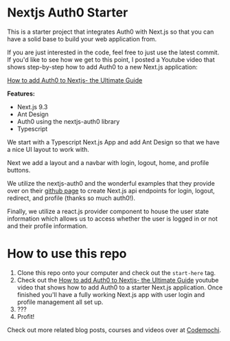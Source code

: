 # Nextjs Auth0 Starter

This is a starter project that integrates Auth0 with Next.js so that you can have a solid base to build your web application from.

If you are just interested in the code, feel free to just use the latest commit. If you'd like to see how we get to this point, I posted a Youtube video that shows step-by-step how to add Auth0 to a new Next.js application:

[How to add Auth0 to Nextjs- the Ultimate Guide](https://www.youtube.com/watch?v=vrj9gCSjzw0)

**Features:**

- Next.js 9.3
- Ant Design
- Auth0 using the nextjs-auth0 library
- Typescript

We start with a Typescript Next.js App and add Ant Design so that we have a nice UI layout to work with.

Next we add a layout and a navbar with login, logout, home, and profile buttons.

We utilize the nextjs-auth0 and the wonderful examples that they provide over on their [github page](https://github.com/auth0/nextjs-auth0) to create Next.js api endpoints for login, logout, redirect, and profile (thanks so much auth0!).

Finally, we utilize a react.js provider component to house the user state information which allows us to access whether the user is logged in or not and their profile information.

# How to use this repo

1. Clone this repo onto your computer and check out the `start-here` tag.
2. Check out the [How to add Auth0 to Nextjs- the Ultimate Guide](https://www.youtube.com/watch?v=vrj9gCSjzw0) youtube video that shows how to add Auth0 to a starter Next.js application. Once finished you'll have a fully working Next.js app with user login and profile management all set up.
3. ???
4. Profit!

Check out more related blog posts, courses and videos over at [Codemochi](https://codemochi.com).
